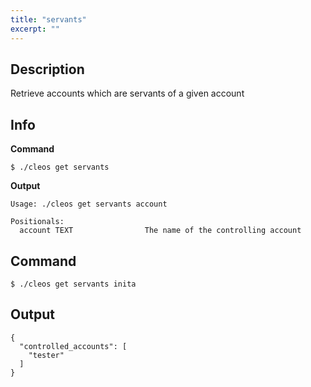 ```yaml
---
title: "servants"
excerpt: ""
---
```

## Description
Retrieve accounts which are servants of a given account 

## Info

**Command**

```shell
$ ./cleos get servants
```
**Output**

```shell
Usage: ./cleos get servants account

Positionals:
  account TEXT                The name of the controlling account
```

## Command


```shell
$ ./cleos get servants inita
```

## Output


```shell
{
  "controlled_accounts": [
    "tester"
  ]
}
```
